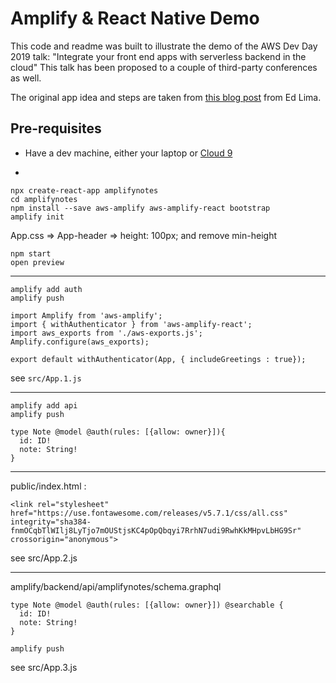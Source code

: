 # Amplify & React Native Demo

This code and readme was built to illustrate the demo of the AWS Dev Day 2019 talk: "Integrate your front end apps with serverless backend in the cloud"
This talk has been proposed to a couple of third-party conferences as well.

The original app idea and steps are taken from [this blog post](https://medium.com/open-graphql/create-a-multiuser-graphql-crud-l-app-in-10-minutes-with-the-new-aws-amplify-cli-and-in-a-few-73aef3d49545
) from Ed Lima.

## Pre-requisites

- Have a dev machine, either your laptop or [Cloud 9](https://aws.amazon.com/cloud9/getting-started/)

- 

```
npx create-react-app amplifynotes
cd amplifynotes
npm install --save aws-amplify aws-amplify-react bootstrap
amplify init 
```

App.css => App-header => height: 100px; and remove min-height

```
npm start 
open preview 
```

--- 

```
amplify add auth
amplify push 
```

```
import Amplify from 'aws-amplify';
import { withAuthenticator } from 'aws-amplify-react';
import aws_exports from './aws-exports.js';
Amplify.configure(aws_exports);

export default withAuthenticator(App, { includeGreetings : true});
```

see ``src/App.1.js``

---

```
amplify add api 
amplify push
```

```
type Note @model @auth(rules: [{allow: owner}]){
  id: ID!
  note: String!
}
```

---


public/index.html : 
```
<link rel="stylesheet" href="https://use.fontawesome.com/releases/v5.7.1/css/all.css" integrity="sha384-fnmOCqbTlWIlj8LyTjo7mOUStjsKC4pOpQbqyi7RrhN7udi9RwhKkMHpvLbHG9Sr" crossorigin="anonymous">
```

see src/App.2.js

--- 

amplify/backend/api/amplifynotes/schema.graphql 

```
type Note @model @auth(rules: [{allow: owner}]) @searchable {
  id: ID!
  note: String!
}
```

```
amplify push 
```

see src/App.3.js




